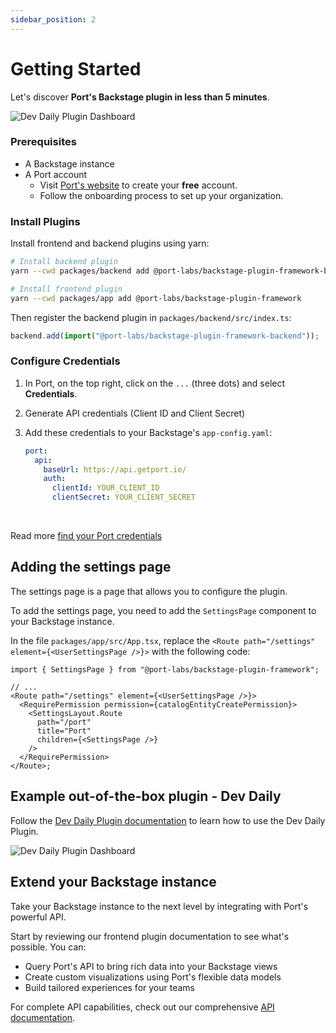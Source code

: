 ```yaml
---
sidebar_position: 2
---
```


# Getting Started

Let's discover **Port's Backstage plugin in less than 5 minutes**.

![Dev Daily Plugin Dashboard](/img/dev-daily/plan-my-day.png)

### Prerequisites

- A Backstage instance
- A Port account
  - Visit [Port's website](https://www.getport.io) to create your **free** account.
  - Follow the onboarding process to set up your organization.

### Install Plugins

Install frontend and backend plugins using yarn:

```bash
# Install backend plugin
yarn --cwd packages/backend add @port-labs/backstage-plugin-framework-backend

# Install frontend plugin
yarn --cwd packages/app add @port-labs/backstage-plugin-framework
```

Then register the backend plugin in `packages/backend/src/index.ts`:

```typescript
backend.add(import("@port-labs/backstage-plugin-framework-backend"));
```

### Configure Credentials

1. In Port, on the top right, click on the `...` (three dots) and select **Credentials**.
2. Generate API credentials (Client ID and Client Secret)
3. Add these credentials to your Backstage's `app-config.yaml`:

   ```yaml
   port:
     api:
       baseUrl: https://api.getport.io/
       auth:
         clientId: YOUR_CLIENT_ID
         clientSecret: YOUR_CLIENT_SECRET
   ```

<br />

Read more [find your Port credentials](https://docs.getport.io/build-your-software-catalog/custom-integration/api/#find-your-port-credentials)

## Adding the settings page

The settings page is a page that allows you to configure the plugin.

To add the settings page, you need to add the `SettingsPage` component to your Backstage instance.

In the file `packages/app/src/App.tsx`, replace the `<Route path="/settings" element={<UserSettingsPage />}>` with the following code:

```tsx
import { SettingsPage } from "@port-labs/backstage-plugin-framework";

// ...
<Route path="/settings" element={<UserSettingsPage />}>
  <RequirePermission permission={catalogEntityCreatePermission}>
    <SettingsLayout.Route
      path="/port"
      title="Port"
      children={<SettingsPage />}
    />
  </RequirePermission>
</Route>;
```

## Example out-of-the-box plugin - Dev Daily

Follow the [Dev Daily Plugin documentation](./examples/dev-daily.md) to learn how to use the Dev Daily Plugin.

![Dev Daily Plugin Dashboard](/img/dev-daily/plan-my-day.png)

## Extend your Backstage instance

Take your Backstage instance to the next level by integrating with Port's powerful API.

Start by reviewing our frontend plugin documentation to see what's possible. You can:

- Query Port's API to bring rich data into your Backstage views
- Create custom visualizations using Port's flexible data models
- Build tailored experiences for your teams

For complete API capabilities, check out our comprehensive [API documentation](https://docs.getport.io/api-reference/port-api).
